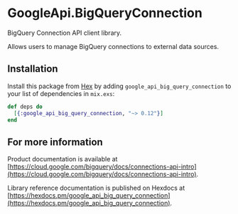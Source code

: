 # GoogleApi.BigQueryConnection

BigQuery Connection API client library.

Allows users to manage BigQuery connections to external data sources.

## Installation

Install this package from [Hex](https://hex.pm) by adding
`google_api_big_query_connection` to your list of dependencies in `mix.exs`:

```elixir
def deps do
  [{:google_api_big_query_connection, "~> 0.12"}]
end
```

## For more information

Product documentation is available at [https://cloud.google.com/bigquery/docs/connections-api-intro](https://cloud.google.com/bigquery/docs/connections-api-intro).

Library reference documentation is published on Hexdocs at
[https://hexdocs.pm/google_api_big_query_connection](https://hexdocs.pm/google_api_big_query_connection).
